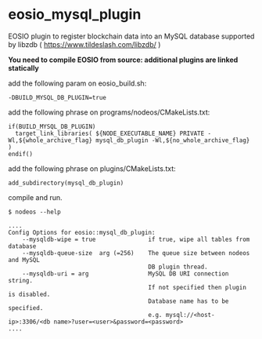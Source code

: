 # eosio_mysql_plugin

EOSIO plugin to register blockchain data into an MySQL database supported by libzdb ( https://www.tildeslash.com/libzdb/ )

**You need to compile EOSIO from source: additional plugins are linked statically**



add the following param on eosio_build.sh:
```
-DBUILD_MYSQL_DB_PLUGIN=true
```
add the following phrase on programs/nodeos/CMakeLists.txt:
```
if(BUILD_MYSQL_DB_PLUGIN)
  target_link_libraries( ${NODE_EXECUTABLE_NAME} PRIVATE -Wl,${whole_archive_flag} mysql_db_plugin -Wl,${no_whole_archive_flag} )
endif()
```

add the following phrase on plugins/CMakeLists.txt:
```
add_subdirectory(mysql_db_plugin)
```

compile and run.
```
$ nodeos --help

....
Config Options for eosio::mysql_db_plugin:
    --mysqldb-wipe = true               if true, wipe all tables from database
    --mysqldb-queue-size  arg (=256)    The queue size between nodeos and MySQL 
                                        DB plugin thread.
    --mysqldb-uri = arg                 MySQL DB URI connection string.
                                        If not specified then plugin is disabled. 
                                        Database name has to be specified.
                                        e.g. mysql://<host-ip>:3306/<db name>?user=<user>&password=<password>
....
```

